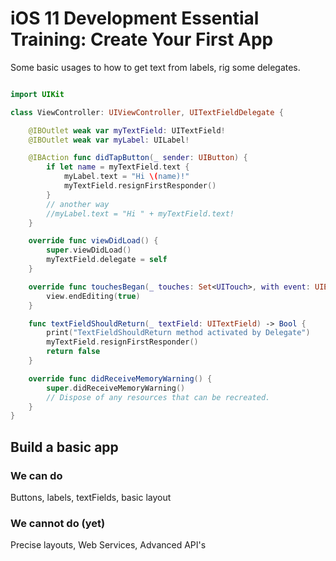 # iOS 11 Development Essential Training: Create Your First App

Some basic usages to how to get text from labels, rig some delegates.

```swift

import UIKit

class ViewController: UIViewController, UITextFieldDelegate {

    @IBOutlet weak var myTextField: UITextField!
    @IBOutlet weak var myLabel: UILabel!

    @IBAction func didTapButton(_ sender: UIButton) {
        if let name = myTextField.text {
            myLabel.text = "Hi \(name)!"
            myTextField.resignFirstResponder()
        }
        // another way
        //myLabel.text = "Hi " + myTextField.text!
    }

    override func viewDidLoad() {
        super.viewDidLoad()
        myTextField.delegate = self
    }

    override func touchesBegan(_ touches: Set<UITouch>, with event: UIEvent?) {
        view.endEditing(true)
    }

    func textFieldShouldReturn(_ textField: UITextField) -> Bool {
        print("TextFieldShouldReturn method activated by Delegate")
        myTextField.resignFirstResponder()
        return false
    }

    override func didReceiveMemoryWarning() {
        super.didReceiveMemoryWarning()
        // Dispose of any resources that can be recreated.
    }
}

```

## Build a basic app

### We can do

Buttons, labels, textFields, basic layout

### We cannot do (yet)

Precise layouts, Web Services, Advanced API's

